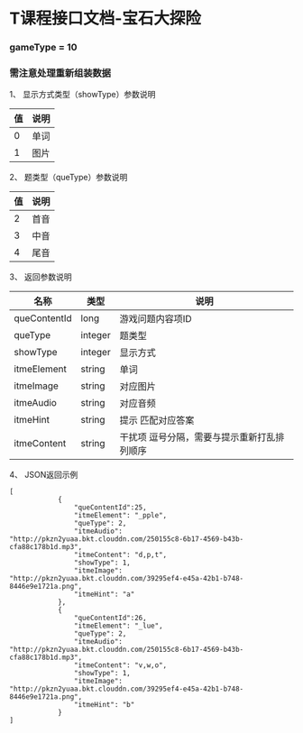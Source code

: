 # T课程接口文档-宝石大探险

### gameType = 10
### 需注意处理重新组装数据

1、 显示方式类型（showType）参数说明

|值  | 说明 |
| --- | --- |
| 0 | 单词 |
| 1 | 图片|

2、 题类型（queType）参数说明

|值  | 说明 |
| --- | --- |
| 2 | 首音 |
| 3 | 中音 |
| 4 | 尾音 |

3、 返回参数说明

|名称  | 类型 | 说明 |
| --- | --- | --- |
| queContentId | long | 游戏问题内容项ID |
| queType | integer | 题类型 |
| showType | integer | 显示方式 |
| itmeElement | string | 单词 |
| itmeImage | string | 对应图片 |
| itmeAudio | string | 对应音频 |
| itmeHint | string | 提示 匹配对应答案 |
| itmeContent | string | 干扰项 逗号分隔，需要与提示重新打乱排列顺序 |

4、 JSON返回示例
```
[
            {
				"queContentId":25,
                "itmeElement": "_pple",
                "queType": 2,
                "itmeAudio": "http://pkzn2yuaa.bkt.clouddn.com/250155c8-6b17-4569-b43b-cfa88c178b1d.mp3",
                "itmeContent": "d,p,t",
                "showType": 1,
                "itmeImage": "http://pkzn2yuaa.bkt.clouddn.com/39295ef4-e45a-42b1-b748-8446e9e1721a.png",
                "itmeHint": "a"
            },
            {
				"queContentId":26,
                "itmeElement": "_lue",
                "queType": 2,
                "itmeAudio": "http://pkzn2yuaa.bkt.clouddn.com/250155c8-6b17-4569-b43b-cfa88c178b1d.mp3",
                "itmeContent": "v,w,o",
                "showType": 1,
                "itmeImage": "http://pkzn2yuaa.bkt.clouddn.com/39295ef4-e45a-42b1-b748-8446e9e1721a.png",
                "itmeHint": "b"
            }
]

```